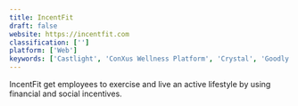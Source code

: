 ```yaml
---
title: IncentFit
draft: false 
website: https://incentfit.com
classification: ['']
platform: ['Web']
keywords: ['Castlight', 'ConXus Wellness Platform', 'Crystal', 'Goodly', 'Grokker', 'I-9 Advantage', 'LifeDojo', 'Limeade ONE', 'Peanut Butter', 'PurelyHR : Time-Off', 'Redbrick Health', 'Skilo', 'Sprout', 'StayWell', 'Tracker', 'Training Amigo', 'UrbanBound', 'WellRight', 'scoop']
---
```

IncentFit get employees to exercise and live an active lifestyle by using financial and social incentives.